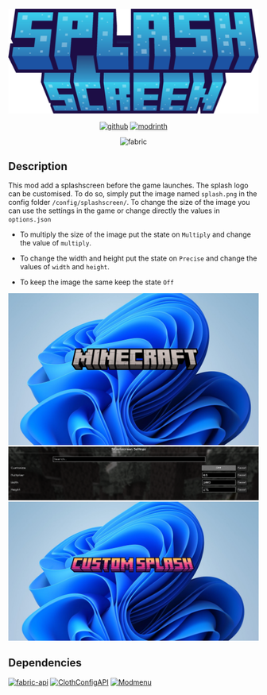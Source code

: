 ![Title](https://github.com/BertSa/BertSa/blob/main/resources/minecraft_projects/splashscreen/minecraft_title.png)

<div align="center">

[![github](https://cdn.jsdelivr.net/npm/@intergrav/devins-badges@3/assets/cozy/available/github_64h.png)](https://github.com/BertSa/splashscreen)
[![modrinth](https://cdn.jsdelivr.net/npm/@intergrav/devins-badges@3/assets/cozy/available/modrinth_64h.png)](https://modrinth.com/mod/splashscreen)

![fabric](https://cdn.jsdelivr.net/npm/@intergrav/devins-badges@3/assets/cozy/supported/fabric_64h.png)
</div>

## Description

This mod add a splashscreen before the game launches. The splash logo can be customised.
To do so, simply put the image named `splash.png` in the config folder `/config/splashscreen/`.
To change the size of the image you can use the settings in the game or change directly the values in `options.json`

- To multiply the size of the image put the state on `Multiply` and change the value of `multiply`.

- To change the width and height put the state on `Precise` and change the values of `width` and `height`.

- To keep the image the same keep the state `Off`

![Demo](https://github.com/BertSa/BertSa/blob/main/resources/minecraft_projects/splashscreen/splashDemo.jpg)
![Demo](https://github.com/BertSa/BertSa/blob/main/resources/minecraft_projects/splashscreen/settings.png)
![Demo](https://github.com/BertSa/BertSa/blob/main/resources/minecraft_projects/splashscreen/splashDemoCustom.jpg)


## Dependencies
[![fabric-api](https://cdn.jsdelivr.net/npm/@intergrav/devins-badges@3/assets/cozy/requires/fabric-api_64h.png)](https://modrinth.com/mod/fabric-api)
[![ClothConfigAPI](https://cdn.jsdelivr.net/npm/@intergrav/devins-badges@3/assets/cozy/requires/cloth-config-api_64h.png)](https://modrinth.com/mod/cloth-config)
[![Modmenu](https://cdn.modrinth.com/data/cached_images/a63b80306b6537b8a55428d107df3f698245cf7c.png)](https://modrinth.com/mod/modmenu)
